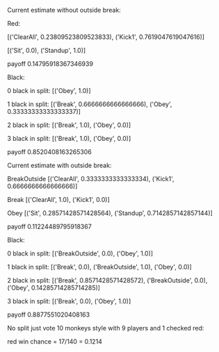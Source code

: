 Current estimate without outside break:

Red:

[('ClearAll', 0.23809523809523833), ('Kick1', 0.7619047619047616)]

[('Sit', 0.0), ('Standup', 1.0)]

payoff 0.14795918367346939

Black:

0 black in split:  [('Obey', 1.0)]

1 black in split:  [('Break', 0.6666666666666666), ('Obey', 0.33333333333333337)]

2 black in split:  [('Break', 1.0), ('Obey', 0.0)]

3 black in split:  [('Break', 1.0), ('Obey', 0.0)]

payoff 0.8520408163265306


Current estimate with outside break:

BreakOutside [('ClearAll', 0.3333333333333334), ('Kick1', 0.6666666666666666)]

Break [('ClearAll', 1.0), ('Kick1', 0.0)]

Obey [('Sit', 0.28571428571428564), ('Standup', 0.7142857142857144)]

payoff 0.11224489795918367

Black:

0 black in split:  [('BreakOutside', 0.0), ('Obey', 1.0)]

1 black in split:  [('Break', 0.0), ('BreakOutside', 1.0), ('Obey', 0.0)]

2 black in split:  [('Break', 0.8571428571428572), ('BreakOutside', 0.0), ('Obey', 0.14285714285714285)]

3 black in split:  [('Break', 0.0), ('Obey', 1.0)]

payoff 0.8877551020408163


No split just vote 10 monkeys style with 9 players and 1 checked red:

red win chance = 17/140 = 0.1214



